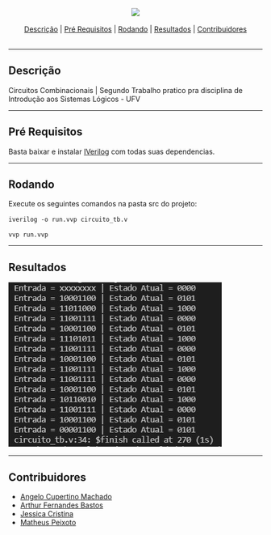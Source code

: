 <p align="center">
  <img src="https://cdn.icon-icons.com/icons2/2107/PNG/512/file_type_verilog_icon_130092.png" width="80px"/>
  <br>
</p>
<div align=center>
    <a href="#desc">Descrição</a> | <a href="#prerequisites">Pré Requisitos</a> | <a href="#running">Rodando</a> | <a href="#resultados">Resultados</a> | <a href="#contribuidores">Contribuidores</a>
</div>
<br>
<hr>
<h2 id="desc">
    Descrição
</h2>

Circuitos Combinacionais | Segundo Trabalho pratico pra disciplina de Introdução aos Sistemas Lógicos - UFV
- - - -

<h2 id="prerequisites">
    Pré Requisitos
</h2>

Basta baixar e instalar [IVerilog](http://iverilog.icarus.com/) com todas suas dependencias.

- - - -

<h2 id="running">
    Rodando
</h2>

Execute os seguintes comandos na pasta src do projeto:

```
iverilog -o run.vvp circuito_tb.v
```
```
vvp run.vvp
```
- - - -
<h2 id="resultados">
    Resultados
</h2>

<img src="images/terminal.JPG">

- - - -
<h2 id="contribuidores">
    Contribuidores
</h2>

- [Angelo Cupertino Machado](https://github.com/acmachado14)
- [Arthur Fernandes Bastos](https://github.com/ArthurFBastos)
- [Jessica Cristina](https://github.com/JessCris)
- [Matheus Peixoto](https://github.com/MatheusPxt21)

